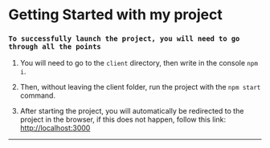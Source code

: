 # Getting Started with my project

### `To successfully launch the project, you will need to go through all the points`

1. You will need to go to the `client` directory, then write in the console `npm i`.

2. Then, without leaving the client folder, run the project with the `npm start` command.

3. After starting the project, you will automatically be redirected to the project in the browser, if this does not happen, follow this link: [http://localhost:3000](http://localhost:3000)

---